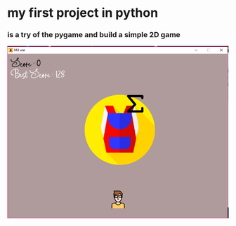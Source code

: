 # my first project in python 
### is a try of the pygame and build a simple 2D game
<img src="Capture 2.PNG">
